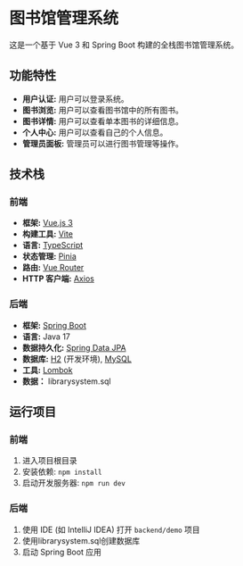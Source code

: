 # 图书馆管理系统

这是一个基于 Vue 3 和 Spring Boot 构建的全栈图书馆管理系统。

## 功能特性

*   **用户认证:** 用户可以登录系统。
*   **图书浏览:** 用户可以查看图书馆中的所有图书。
*   **图书详情:** 用户可以查看单本图书的详细信息。
*   **个人中心:** 用户可以查看自己的个人信息。
*   **管理员面板:** 管理员可以进行图书管理等操作。

## 技术栈

### 前端

*   **框架:** [Vue.js 3](https://vuejs.org/)
*   **构建工具:** [Vite](https://vitejs.dev/)
*   **语言:** [TypeScript](https://www.typescriptlang.org/)
*   **状态管理:** [Pinia](https://pinia.vuejs.org/)
*   **路由:** [Vue Router](https://router.vuejs.org/)
*   **HTTP 客户端:** [Axios](https://axios-http.com/)

### 后端

*   **框架:** [Spring Boot](https://spring.io/projects/spring-boot)
*   **语言:** Java 17
*   **数据持久化:** [Spring Data JPA](https://spring.io/projects/spring-data-jpa)
*   **数据库:** [H2](https://www.h2database.com/html/main.html) (开发环境), [MySQL](https://www.mysql.com/)
*   **工具:** [Lombok](https://projectlombok.org/)
*   **数据：** librarysystem.sql

## 运行项目

### 前端

1.  进入项目根目录
2.  安装依赖: `npm install`
3.  启动开发服务器: `npm run dev`

### 后端

1.  使用 IDE (如 IntelliJ IDEA) 打开 `backend/demo` 项目
2.  使用librarysystem.sql创建数据库
3.  启动 Spring Boot 应用



